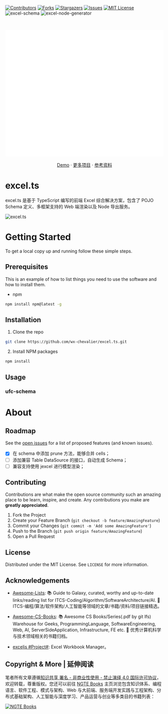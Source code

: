 [![Contributors][contributors-shield]][contributors-url]
[![Forks][forks-shield]][forks-url]
[![Stargazers][stars-shield]][stars-url]
[![Issues][issues-shield]][issues-url]
[![MIT License][license-shield]][license-url]
![excel-schema](https://img.shields.io/npm/v/@m-fe/excel-schema.svg)
![excel-node-generator](https://img.shields.io/npm/v/@m-fe/excel-node-generator.svg)

<!-- PROJECT LOGO -->
<br />
<p align="center">
  <a href="https://github.com/wx-chevalier/excel.ts">
    <img src="header.svg" alt="Logo" style="width: 100vw;height: 400px" />
  </a>

  <p align="center">
    <a href="https://github.com/wx-chevalier/excel.ts">Demo</a>
    ·
    <a href="https://github.com/wx-chevalier">更多项目</a>
    ·
    <a href="https://ng-tech.icu/books">参考资料</a>
  </p>
</p>

<!-- ABOUT THE PROJECT -->

# excel.ts

excel.ts 是基于 TypeScript 编写的前端 Excel 综合解决方案，包含了 POJO Schema 定义、多框架支持的 Web 端渲染以及 Node 导出服务。

![excel.ts](https://s1.ax1x.com/2020/10/13/0fhh4S.png)

# Getting Started

To get a local copy up and running follow these simple steps.

## Prerequisites

This is an example of how to list things you need to use the software and how to install them.

- npm

```sh
npm install npm@latest -g
```

## Installation

1. Clone the repo

```sh
git clone https://github.com/wx-chevalier/excel.ts.git
```

2. Install NPM packages

```sh
npm install
```

<!-- USAGE EXAMPLES -->

## Usage

### ufc-schema

# About

<!-- ROADMAP -->

## Roadmap

See the [open issues](https://github.com/wx-chevalier/excel.ts/issues) for a list of proposed features (and known issues).

- [x] 在 schema 中添加 prune 方法，能够合并 cells；
- [ ] 添加兼容 Table DataSource 的接口，自动生成 Schema；
- [ ] 兼容支持使用 jexcel 进行模型渲染；

<!-- CONTRIBUTING -->

## Contributing

Contributions are what make the open source community such an amazing place to be learn, inspire, and create. Any contributions you make are **greatly appreciated**.

1. Fork the Project
2. Create your Feature Branch (`git checkout -b feature/AmazingFeature`)
3. Commit your Changes (`git commit -m 'Add some AmazingFeature'`)
4. Push to the Branch (`git push origin feature/AmazingFeature`)
5. Open a Pull Request

<!-- LICENSE -->

## License

Distributed under the MIT License. See `LICENSE` for more information.

<!-- ACKNOWLEDGEMENTS -->

## Acknowledgements

- [Awesome-Lists](https://github.com/wx-chevalier/Awesome-Lists): 📚 Guide to Galaxy, curated, worthy and up-to-date links/reading list for ITCS-Coding/Algorithm/SoftwareArchitecture/AI. 💫 ITCS-编程/算法/软件架构/人工智能等领域的文章/书籍/资料/项目链接精选。

- [Awesome-CS-Books](https://github.com/wx-chevalier/Awesome-CS-Books): :books: Awesome CS Books/Series(.pdf by git lfs) Warehouse for Geeks, ProgrammingLanguage, SoftwareEngineering, Web, AI, ServerSideApplication, Infrastructure, FE etc. :dizzy: 优秀计算机科学与技术领域相关的书籍归档。

- [exceljs #Project#](https://github.com/exceljs/exceljs): Excel Workbook Manager。

## Copyright & More | 延伸阅读

笔者所有文章遵循[知识共享 署名 - 非商业性使用 - 禁止演绎 4.0 国际许可协议](https://creativecommons.org/licenses/by-nc-nd/4.0/deed.zh)，欢迎转载，尊重版权。您还可以前往 [NGTE Books](https://ng-tech.icu/books/) 主页浏览包含知识体系、编程语言、软件工程、模式与架构、Web 与大前端、服务端开发实践与工程架构、分布式基础架构、人工智能与深度学习、产品运营与创业等多类目的书籍列表：

[![NGTE Books](https://s2.ax1x.com/2020/01/18/19uXtI.png)](https://ng-tech.icu/books/)

<!-- MARKDOWN LINKS & IMAGES -->
<!-- https://www.markdownguide.org/basic-syntax/#reference-style-links -->

[contributors-shield]: https://img.shields.io/github/contributors/wx-chevalier/excel.ts.svg?style=flat-square
[contributors-url]: https://github.com/wx-chevalier/excel.ts/graphs/contributors
[forks-shield]: https://img.shields.io/github/forks/wx-chevalier/excel.ts.svg?style=flat-square
[forks-url]: https://github.com/wx-chevalier/excel.ts/network/members
[stars-shield]: https://img.shields.io/github/stars/wx-chevalier/excel.ts.svg?style=flat-square
[stars-url]: https://github.com/wx-chevalier/excel.ts/stargazers
[issues-shield]: https://img.shields.io/github/issues/wx-chevalier/excel.ts.svg?style=flat-square
[issues-url]: https://github.com/wx-chevalier/excel.ts/issues
[license-shield]: https://img.shields.io/github/license/wx-chevalier/excel.ts.svg?style=flat-square
[license-url]: https://github.com/wx-chevalier/excel.ts/blob/master/LICENSE.txt
